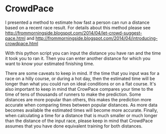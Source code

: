 CrowdPace
=========

I presented a method to estimate how fast a person can run a distance based on a recent race result. For details about this method please see http://frommorningside.blogspot.com/2014/04/let-crowd-suggest-pace.html and http://frommorningside.blogspot.com/2014/04/introducing-crowdpace.html

With this python script you can input the distance you have ran and the time it took you to ran it. Then you can enter another distance for which you want to know your estimated finishing time.

There are some caveats to keep in mind. If the time that you input was for a race on a hilly course, or during a hot day, then the estimated time will be longer than what you could run on ideal conditions or on a flat course. It's also important to keep in mind that CrowPace compares your time to the time of tens of thousands of runners to make the prediction. Some distances are more popular than others, this makes the prediction more accurate when comparing times between popular distances. As more data becomes available the estimated times will become more accurate. Finally, when calculating a time for a distance that is much smaller or much longer than the distance of the input race, please keep in mind that CrowdPace assumes that you have done equivalent training for both distances.
